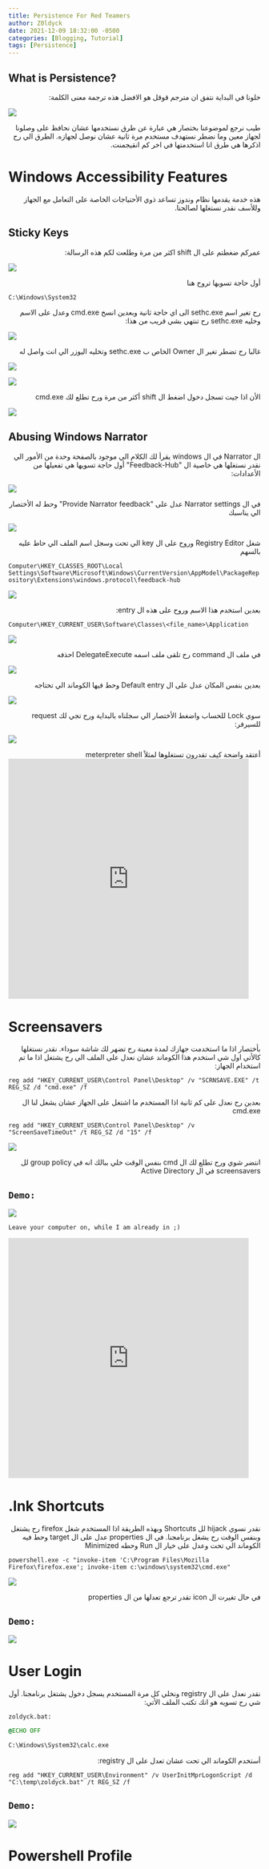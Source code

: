 ```yaml
---
title: Persistence For Red Teamers
author: Z0ldyck
date: 2021-12-09 18:32:00 -0500
categories: [Blogging, Tutorial]
tags: [Persistence]
---
```


## What is Persistence?

<html>
<div dir="rtl" align="right">
خلونا في البداية نتفق ان مترجم قوقل هو الافضل هذه ترجمة معنى الكلمة:
</div>
</html>

![](../../images/persistence/5.png)


<html>
<div dir="rtl" align="right">
طيب نرجع لموضوعنا بختصار هي عبارة عن طرق نستخدمها عشان نحافظ على وصلونا لجهاز معين وما نضطر نستهدف مستخدم مرة ثانية عشان نوصل لجهازه. الطرق الي رح اذكرها هي طرق انا استخدمتها في اخر كم انقيجمنت.
</div>
</html>

# Windows Accessibility Features

<html>
<div dir="rtl" align="right">
هذه خدمة يقدمها نظام وندوز تساعد ذوي الأحتياجات الخاصة على التعامل مع الجهاز وللأسف نقدر نستغلها لصالحنا.
</div>
</html>

## Sticky Keys

<html>
<div dir="rtl" align="right">
عمركم ضغطتم على ال shift اكثر من مرة وطلعت لكم هذه الرسالة:
</div>
</html>

![](../../images/persistence/6.png)

<html>
<div dir="rtl" align="right">
أول حاجة تسويها تروح هنا 
</div>
</html>

```
C:\Windows\System32
```

<html>
<div dir="rtl" align="right">
رح تغير اسم sethc.exe الى اي حاجة ثانية وبعدين انسخ cmd.exe وعدل على الاسم وخليه sethc.exe رح تنتهي بشي قريب من هذا: 
</div>
</html>

![](../../images/persistence/3.png)

<html>
<div dir="rtl" align="right">
غالبا رح تضطر تغير ال Owner الخاص ب sethc.exe وتخليه اليوزر الي انت واصل له
</div>
</html>


![](../../images/persistence/1.png)


![](../../images/persistence/2.png)

<html>
<div dir="rtl" align="right">
الأن اذا جيت تسجل دخول اضغط ال shift أكثر من مرة ورح تطلع لك cmd.exe
</div>
</html>

![](../../images/persistence/4.png)

## Abusing Windows Narrator

<html>
<div dir="rtl" align="right">
ال Narrator في ال windows يقرأ لك الكلام الي موجود بالصفحة وحدة من الأمور الي نقدر نستغلها هي خاصية ال "Feedback-Hub" أول حاجة تسويها هي تفعيلها من الأعدادات: 
</div>
</html>

![](../../images/persistence/7.png)


<html>
<div dir="rtl" align="right">
في ال Narrator settings عدل على "Provide Narrator feedback" وحط له الأختصار الي يناسبك 
</div>
</html>

![](../../images/persistence/8.png)

<html>
<div dir="rtl" align="right">
شغل Registry Editor وروح على ال key الي تحت وسجل اسم الملف الي حاط عليه بالسهم 
</div>
</html>

`Computer\HKEY_CLASSES_ROOT\Local Settings\Software\Microsoft\Windows\CurrentVersion\AppModel\PackageRepository\Extensions\windows.protocol\feedback-hub`

![](../../images/persistence/9.png)

<html>
<div dir="rtl" align="right">
بعدين استخدم هذا الاسم وروح على هذه ال entry:
</div>
</html>

`Computer\HKEY_CURRENT_USER\Software\Classes\<file_name>\Application`

![](../../images/persistence/10.png)

<html>
<div dir="rtl" align="right">
في ملف ال command رح تلقى ملف اسمه DelegateExecute احذفه 
</div>
</html>

![](../../images/persistence/11.png)


<html>
<div dir="rtl" align="right">
بعدين بنفس المكان عدل على ال Default entry وحط فيها الكوماند الي تحتاجه 
</div>
</html>

![](../../images/persistence/12.png)

<html>
<div dir="rtl" align="right">
سوي Lock للحساب واضغط الأختصار الي سجلناه بالبداية ورح تجي لك request للسيرفر:
</div>
</html>

![](../../images/persistence/13.png)

<html>
<div dir="rtl" align="right">
أعتقد واضحة كيف تقدرون تستغلوها لمثلاً meterpreter shell
</div>
</html>

<html>
<body>
<iframe src="https://giphy.com/embed/1236TCtX5dsGEo" width="480" height="480" frameBorder="0" class="giphy-embed" allowFullScreen></iframe>
</body>
</html>


# Screensavers

<html>
<div dir="rtl" align="right">
بأختصار اذا ما استخدمت جهازك لمدة معينة رح تضهر لك شاشة سوداء. نقدر نستغلها كالأتي اول شي استخدم هذا الكوماند عشان نعدل على الملف الي رح يشتغل اذا ما تم استخدام الجهاز:
</div>
</html>

`reg add "HKEY_CURRENT_USER\Control Panel\Desktop" /v "SCRNSAVE.EXE" /t REG_SZ /d "cmd.exe" /f`

<html>
<div dir="rtl" align="right">
بعدين رح نعدل على كم ثانية اذا المستخدم ما اشتغل على الجهاز عشان يشغل لنا ال cmd.exe
</div>
</html>

`reg add "HKEY_CURRENT_USER\Control Panel\Desktop" /v "ScreenSaveTimeOut" /t REG_SZ /d "15" /f`

![](../../images/persistence/14.png)

<html>
<div dir="rtl" align="right">
انتضر شوي ورح تطلع لك ال cmd بنفس الوقت خلي ببالك انه في group policy لل screensavers في ال Active Directory
</div>
</html>

## `Demo:`

![](../../images/persistence/screen.gif)

`Leave your computer on, while I am already in ;)`
<html>
<body>
<iframe src="https://giphy.com/embed/1JyWrrkCIUQyQ" width="480" height="480" frameBorder="0" class="giphy-embed" allowFullScreen></iframe>
</body>
</html>

# .lnk Shortcuts

<html>
<div dir="rtl" align="right">
نقدر نسوي hijack لل Shortcuts وبهذه الطريقة اذا المستخدم شغل firefox رح يشتغل وبنفس الوقت رح يشغل برنامجنا. في ال properties عدل على ال target وحط فيه الكوماند الي تحت وعدل على خيار ال Run وحطه Minimized
</div>
</html>

`powershell.exe -c "invoke-item 'C:\Program Files\Mozilla Firefox\firefox.exe'; invoke-item c:\windows\system32\cmd.exe"`


![](../../images/persistence/16.png)

<html>
<div dir="rtl" align="right">
في حال تغيرت ال icon تقدر ترجع تعدلها من ال properties
</div>
</html>

## `Demo:`

![](../../images/persistence/17.gif)


# User Login

<html>
<div dir="rtl" align="right">
نقدر نعدل على ال registry ونخلي كل مرة المستخدم يسجل دخول يشتغل برنامجنا. أول شي رح تسويه هو انك تكتب الملف الأتي:
</div>
</html>

`zoldyck.bat:`

```bat
@ECHO OFF

C:\Windows\System32\calc.exe
```

<html>
<div dir="rtl" align="right">
أستخدم الكوماند الي تحت عشان تعدل على ال registry:
</div>
</html>

`reg add "HKEY_CURRENT_USER\Environment" /v UserInitMprLogonScript /d "C:\temp\zoldyck.bat" /t REG_SZ /f`

## `Demo:`

![](../../images/persistence/18.gif)


# Powershell Profile

